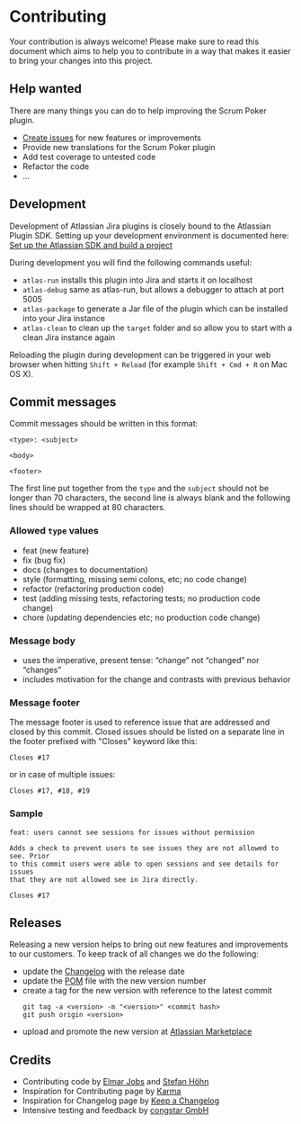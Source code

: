 Contributing
============

Your contribution is always welcome! Please make sure to read this document which aims to help you to contribute in a way that makes it easier to bring your changes into this project.

## Help wanted

There are many things you can do to help improving the Scrum Poker plugin.

* [Create issues](https://github.com/codescape/jira-scrum-poker/issues) for new features or improvements
* Provide new translations for the Scrum Poker plugin
* Add test coverage to untested code
* Refactor the code
* ...

## Development

Development of Atlassian Jira plugins is closely bound to the Atlassian Plugin SDK. Setting up your development environment is documented here: [Set up the Atlassian SDK and build a project](https://developer.atlassian.com/docs/getting-started/set-up-the-atlassian-plugin-sdk-and-build-a-project) 

During development you will find the following commands useful:

* `atlas-run` installs this plugin into Jira and starts it on localhost
* `atlas-debug` same as atlas-run, but allows a debugger to attach at port 5005
* `atlas-package` to generate a Jar file of the plugin which can be installed into your Jira instance
* `atlas-clean` to clean up the `target` folder and so allow you to start with a clean Jira instance again

Reloading the plugin during development can be triggered in your web browser when hitting `Shift + Reload` (for example `Shift + Cmd + R` on Mac OS X).

## Commit messages

Commit messages should be written in this format:

    <type>: <subject>
    
    <body>
    
    <footer>

The first line put together from the `type` and the `subject` should not be longer than 70 characters, the second line is always blank and the following lines should be wrapped at 80 characters.

### Allowed `type` values

* feat (new feature)
* fix (bug fix)
* docs (changes to documentation)
* style (formatting, missing semi colons, etc; no code change)
* refactor (refactoring production code)
* test (adding missing tests, refactoring tests; no production code change)
* chore (updating dependencies etc; no production code change)

### Message body

* uses the imperative, present tense: “change” not “changed” nor “changes”
* includes motivation for the change and contrasts with previous behavior

### Message footer

The message footer is used to reference issue that are addressed and closed by this commit. Closed issues should be listed on a separate line in the footer prefixed with "Closes" keyword like this:

    Closes #17

or in case of multiple issues:

    Closes #17, #18, #19

### Sample

    feat: users cannot see sessions for issues without permission
    
    Adds a check to prevent users to see issues they are not allowed to see. Prior
    to this commit users were able to open sessions and see details for issues
    that they are not allowed see in Jira directly.
    
    Closes #17

## Releases

Releasing a new version helps to bring out new features and improvements to our customers. To keep track of all changes we do the following:

* update the [Changelog](changelog.md) with the release date
* update the [POM](pom.xml) file with the new version number
* create a tag for the new version with reference to the latest commit
    ```
    git tag -a <version> -m "<version>" <commit hash>
    git push origin <version>
    ```
* upload and promote the new version at [Atlassian Marketplace](https://marketplace.atlassian.com/manage/plugins/de.codescape.jira.plugins.scrum-poker/versions)

## Credits

* Contributing code by [Elmar Jobs](https://www.ejobs.de) and [Stefan Höhn](https://github.com/stefan-hoehn)
* Inspiration for Contributing page by [Karma](http://karma-runner.github.io)
* Inspiration for Changelog page by [Keep a Changelog](https://keepachangelog.com)
* Intensive testing and feedback by [congstar GmbH](http://www.congstar.de)
